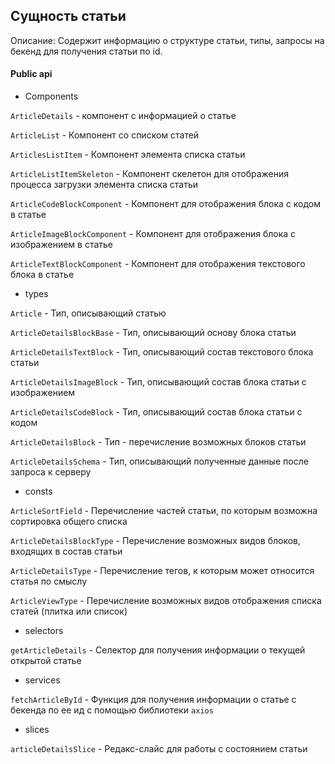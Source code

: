 ## Сущность статьи

Описание:
Содержит информацию о структуре статьи, типы, запросы на бекенд для получения статьи по id.

#### Public api

- Components

`ArticleDetails` - компонент с информацией о статье

`ArticleList` -  Компонент со списком статей

`ArticlesListItem` - Компонент элемента списка статьи

`ArticleListItemSkeleton` - Компонент скелетон для отображения процесса загрузки элемента списка статьи

`ArticleCodeBlockComponent` - Компонент для отображения блока с кодом в статье

`ArticleImageBlockComponent` - Компонент для отображения блока с изображением в статье

`ArticleTextBlockComponent` - Компонент для отображения текстового блока в статье

- types

`Article` - Тип, описывающий статью

`ArticleDetailsBlockBase` - Тип, описывающий основу блока статьи

`ArticleDetailsTextBlock` - Тип, описывающий состав текстового блока статьи

`ArticleDetailsImageBlock` - Тип, описывающий состав блока статьи с изображением

`ArticleDetailsCodeBlock` - Тип, описывающий состав блока статьи с кодом

`ArticleDetailsBlock` - Тип - перечисление возможных блоков статьи

`ArticleDetailsSchema` - Тип, описывающий полученные данные после запроса к серверу

- consts

`ArticleSortField` - Перечисление частей статьи, по которым возможна сортировка общего списка

`ArticleDetailsBlockType` - Перечисление возможных видов блоков, входящих в состав статьи

`ArticleDetailsType` - Перечисление тегов, к которым может относится статья по смыслу

`ArticleViewType` - Перечисление возможных видов отображения списка статей (плитка или список)

- selectors

`getArticleDetails` - Селектор для получения информации о текущей открытой статье

- services

`fetchArticleById` - Функция для получения информации о статье с бекенда по ее ид с помощью библиотеки `axios`

- slices

`articleDetailsSlice` - Редакс-слайс для работы с состоянием статьи